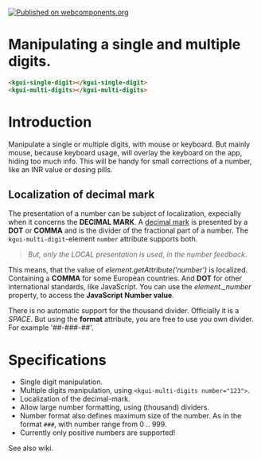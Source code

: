 [![Published on webcomponents.org](https://img.shields.io/badge/webcomponents.org-published-blue.svg)](https://www.webcomponents.org/element/itsMeBender/kgui-single-digit)

# Manipulating a single and multiple digits.

<!---
```
<kgui-single-digit>
  <template>
    <script src="../webcomponentsjs/webcomponents-lite.js"></script>
    <link rel="import" href="kgui-single-digit.html">
    <next-code-block></next-code-block>
  </template>
</kgui-single-digit>
```
-->
```html
<kgui-single-digit></kgui-single-digit>
<kgui-multi-digits></kgui-multi-digits>
```

# Introduction

Manipulate a single or multiple digits, with mouse or keyboard. 
But mainly mouse, because keyboard usage, will overlay the keyboard on the app, hiding too much info.
This will be handy for small corrections of a number, like an INR value or dosing pills.

## Localization of decimal mark

The presentation of a number can be subject of localization, expecially when it concerns the __DECIMAL MARK__. A [decimal mark](https://en.wikipedia.org/wiki/Decimal_mark) is presented by a __DOT__ or __COMMA__ and is the divider of the fractional part of a number. The `kgui-multi-digit`-element `number` attribute supports both.

> _But, only the LOCAL presentation is used, in the number feedback_.

This means, that the value of _element.getAttribute('number')_ is localized. Containing a __COMMA__ for some European countries. And __DOT__ for other international standards, like JavaScript. You can use the _element.\_number_ property, to access the __JavaScript Number value__.

There is no automatic support for the thousand divider. Officially it is a _SPACE_. But using the __format__ attribute, you are free to use you own divider. For example '##-###-##'.

# Specifications

* Single digit manipulation.
* Multiple digits manipulation, using `<kgui-multi-digits number="123">`.
* Localization of the decimal-mark.
* Allow large number formatting, using (thousand) dividers.
* Number format also defines maximum size of the number. As in the format `###`, with number range from 0 .. 999.
* Currently only positive numbers are supported!

See also wiki.
